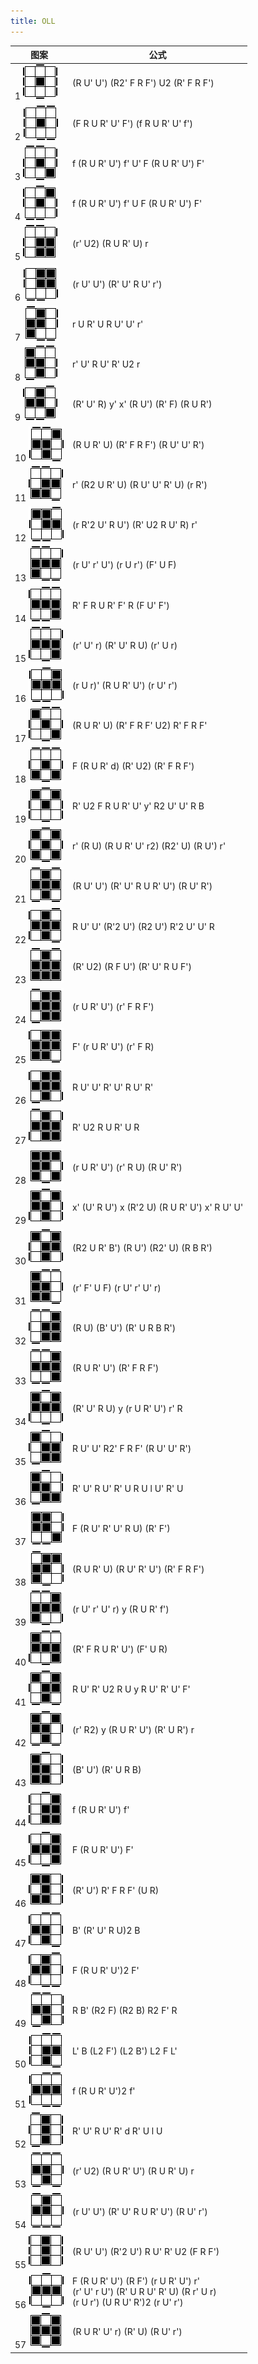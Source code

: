 ```yaml
---
title: OLL
---
```


图案                                       | 公式
----                                       | ----
1  ![](/attach/rubik/oll1.png ) | (R U' U') (R2' F R F') U2 (R' F R F')
2  ![](/attach/rubik/oll2.png ) | (F R U R' U' F') (f R U R' U' f')
3  ![](/attach/rubik/oll3.png ) | f (R U R' U') f' U' F (R U R' U') F'
4  ![](/attach/rubik/oll4.png ) | f (R U R' U') f' U F (R U R' U') F'
5  ![](/attach/rubik/oll5.png ) | (r' U2) (R U R' U) r
6  ![](/attach/rubik/oll6.png ) | (r U' U') (R' U' R U' r')
7  ![](/attach/rubik/oll7.png ) | r U R' U R U' U' r'
8  ![](/attach/rubik/oll8.png ) | r' U' R U' R' U2 r
9  ![](/attach/rubik/oll9.png ) | (R' U' R) y' x' (R U') (R' F) (R U R')
10 ![](/attach/rubik/oll10.png) | (R U R' U) (R' F R F') (R U' U' R')
11 ![](/attach/rubik/oll11.png) | r' (R2 U R' U) (R U' U' R' U) (r R')
12 ![](/attach/rubik/oll12.png) | (r R'2 U' R U') (R' U2 R U' R) r'
13 ![](/attach/rubik/oll13.png) | (r U' r' U') (r U r') (F' U F)
14 ![](/attach/rubik/oll14.png) | R' F R U R' F' R (F U' F')
15 ![](/attach/rubik/oll15.png) | (r' U' r) (R' U' R U) (r' U r)
16 ![](/attach/rubik/oll16.png) | (r U r)' (R U R' U') (r U' r')
17 ![](/attach/rubik/oll17.png) | (R U R' U) (R' F R F' U2) R' F R F'
18 ![](/attach/rubik/oll18.png) | F (R U R' d) (R' U2) (R' F R F')
19 ![](/attach/rubik/oll19.png) | R' U2 F R U R' U' y' R2 U' U' R B
20 ![](/attach/rubik/oll20.png) | r' (R U) (R U R' U' r2) (R2' U) (R U') r'
21 ![](/attach/rubik/oll21.png) | (R U' U') (R' U' R U R' U') (R U' R')
22 ![](/attach/rubik/oll22.png) | R U' U' (R'2 U') (R2 U') R'2 U' U' R
23 ![](/attach/rubik/oll23.png) | (R' U2) (R F U') (R' U' R U F')
24 ![](/attach/rubik/oll24.png) | (r U R' U') (r' F R F')
25 ![](/attach/rubik/oll25.png) | F' (r U R' U') (r' F R)
26 ![](/attach/rubik/oll26.png) | R U' U' R' U' R U' R'
27 ![](/attach/rubik/oll27.png) | R' U2 R U R' U R
28 ![](/attach/rubik/oll28.png) | (r U R' U') (r' R U) (R U' R')
29 ![](/attach/rubik/oll29.png) | x' (U' R U') x (R'2 U) (R U R' U') x' R U' U'
30 ![](/attach/rubik/oll30.png) | (R2 U R' B') (R U') (R2' U) (R B R')
31 ![](/attach/rubik/oll31.png) | (r' F' U F) (r U' r' U' r)
32 ![](/attach/rubik/oll32.png) | (R U) (B' U') (R' U R B R')
33 ![](/attach/rubik/oll33.png) | (R U R' U') (R' F R F')
34 ![](/attach/rubik/oll34.png) | (R' U' R U) y (r U R' U') r' R
35 ![](/attach/rubik/oll35.png) | R U' U' R2' F R F' (R U' U' R')
36 ![](/attach/rubik/oll36.png) | R' U' R U' R' U R U l U' R' U
37 ![](/attach/rubik/oll37.png) | F (R U' R' U' R U) (R' F')
38 ![](/attach/rubik/oll38.png) | (R U R' U) (R U' R' U') (R' F R F')
39 ![](/attach/rubik/oll39.png) | (r U' r' U' r) y (R U R' f')
40 ![](/attach/rubik/oll40.png) | (R' F R U R' U') (F' U R)
41 ![](/attach/rubik/oll41.png) | R U' R' U2 R U y R U' R' U' F'
42 ![](/attach/rubik/oll42.png) | (r' R2) y (R U R' U') (R' U R') r
43 ![](/attach/rubik/oll43.png) | (B' U') (R' U R B)
44 ![](/attach/rubik/oll44.png) | f (R U R' U') f'
45 ![](/attach/rubik/oll45.png) | F (R U R' U') F'
46 ![](/attach/rubik/oll46.png) | (R' U') R' F R F' (U R)
47 ![](/attach/rubik/oll47.png) | B' (R' U' R U)2 B
48 ![](/attach/rubik/oll48.png) | F (R U R' U')2 F'
49 ![](/attach/rubik/oll49.png) | R B' (R2 F) (R2 B) R2 F' R
50 ![](/attach/rubik/oll50.png) | L' B (L2 F') (L2 B') L2 F L'
51 ![](/attach/rubik/oll51.png) | f (R U R' U')2 f'
52 ![](/attach/rubik/oll52.png) | R' U' R U' R' d R' U l U
53 ![](/attach/rubik/oll53.png) | (r' U2) (R U R' U') (R U R' U) r
54 ![](/attach/rubik/oll54.png) | (r U' U') (R' U' R U R' U') (R U' r')
55 ![](/attach/rubik/oll55.png) | (R U' U') (R'2 U') R U' R' U2 (F R F')
56 ![](/attach/rubik/oll56.png) | F (R U R' U') (R F') (r U R' U') r' <br> (r' U' r U') (R' U R U' R' U) (R r' U r) <br> (r U r') (U R U' R')2 (r U' r')
57 ![](/attach/rubik/oll57.png) | (R U R' U' r) (R' U) (R U' r')

